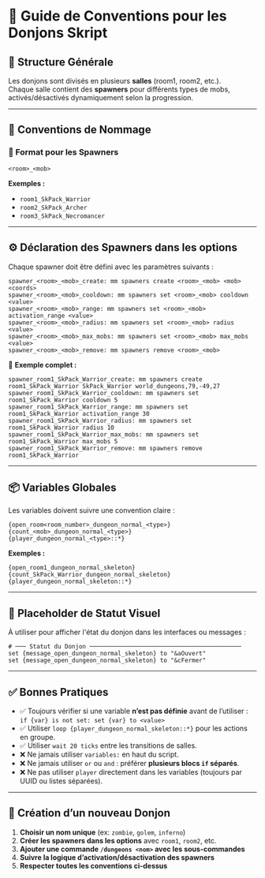 # 📘 Guide de Conventions pour les Donjons Skript

## 🧱 Structure Générale

Les donjons sont divisés en plusieurs **salles** (room1, room2, etc.).  
Chaque salle contient des **spawners** pour différents types de mobs, activés/désactivés dynamiquement selon la progression.

---

## 📛 Conventions de Nommage

### 🔹 Format pour les Spawners

```
<room>_<mob>
```

**Exemples :**
- `room1_SkPack_Warrior`
- `room2_SkPack_Archer`
- `room3_SkPack_Necromancer`

---

## ⚙️ Déclaration des Spawners dans les options

Chaque spawner doit être défini avec les paramètres suivants :

```skript
spawner_<room>_<mob>_create: mm spawners create <room>_<mob> <mob> <coords>
spawner_<room>_<mob>_cooldown: mm spawners set <room>_<mob> cooldown <value>
spawner_<room>_<mob>_range: mm spawners set <room>_<mob> activation_range <value>
spawner_<room>_<mob>_radius: mm spawners set <room>_<mob> radius <value>
spawner_<room>_<mob>_max_mobs: mm spawners set <room>_<mob> max_mobs <value>
spawner_<room>_<mob>_remove: mm spawners remove <room>_<mob>
```

🔧 **Exemple complet :**

```skript
spawner_room1_SkPack_Warrior_create: mm spawners create room1_SkPack_Warrior SkPack_Warrior world_dungeons,79,-49,27
spawner_room1_SkPack_Warrior_cooldown: mm spawners set room1_SkPack_Warrior cooldown 5
spawner_room1_SkPack_Warrior_range: mm spawners set room1_SkPack_Warrior activation_range 30
spawner_room1_SkPack_Warrior_radius: mm spawners set room1_SkPack_Warrior radius 10
spawner_room1_SkPack_Warrior_max_mobs: mm spawners set room1_SkPack_Warrior max_mobs 5
spawner_room1_SkPack_Warrior_remove: mm spawners remove room1_SkPack_Warrior
```

---

## 📦 Variables Globales

Les variables doivent suivre une convention claire :

```skript
{open_room<room_number>_dungeon_normal_<type>}
{count_<mob>_dungeon_normal_<type>}
{player_dungeon_normal_<type>::*}
```

**Exemples :**

```skript
{open_room1_dungeon_normal_skeleton}
{count_SkPack_Warrior_dungeon_normal_skeleton}
{player_dungeon_normal_skeleton::*}
```

---

## 🧠 Placeholder de Statut Visuel

À utiliser pour afficher l'état du donjon dans les interfaces ou messages :

```skript
# ─── Statut du Donjon ───────────────────────────────────────────
set {message_open_dungeon_normal_skeleton} to "&aOuvert"
set {message_open_dungeon_normal_skeleton} to "&cFermer"
```

---

## ✅ Bonnes Pratiques

- ✅ Toujours vérifier si une variable **n’est pas définie** avant de l’utiliser :  
  `if {var} is not set: set {var} to <value>`
- ✅ Utiliser `loop {player_dungeon_normal_skeleton::*}` pour les actions en groupe.
- ✅ Utiliser `wait 20 ticks` entre les transitions de salles.
- ❌ Ne jamais utiliser `variables:` en haut du script.
- ❌ Ne jamais utiliser `or` ou `and` : préférer **plusieurs blocs `if` séparés**.
- ❌ Ne pas utiliser `player` directement dans les variables (toujours par UUID ou listes séparées).

---

## 🚀 Création d’un nouveau Donjon

1. **Choisir un nom unique** (ex: `zombie`, `golem`, `inferno`)
2. **Créer les spawners dans les options** avec `room1`, `room2`, etc.
3. **Ajouter une commande `/dungeons <nom>` avec les sous-commandes**
4. **Suivre la logique d’activation/désactivation des spawners**
5. **Respecter toutes les conventions ci-dessus**
